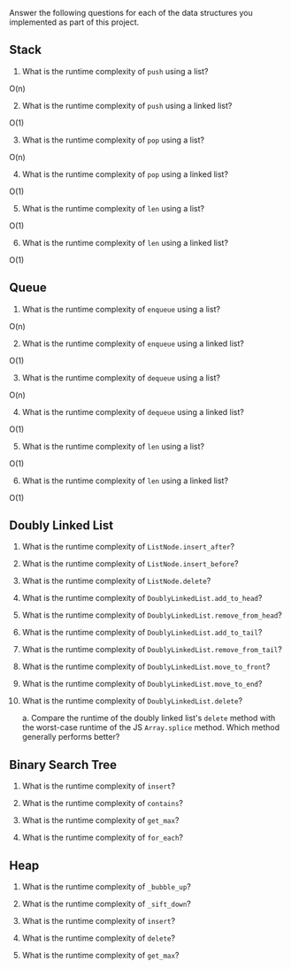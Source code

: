 Answer the following questions for each of the data structures you implemented as part of this project.

## Stack

1. What is the runtime complexity of `push` using a list?

O(n)

2. What is the runtime complexity of `push` using a linked list?

O(1)

3. What is the runtime complexity of `pop` using a list?

O(n)

4. What is the runtime complexity of `pop` using a linked list?

O(1)

5. What is the runtime complexity of `len` using a list?

O(1)

6. What is the runtime complexity of `len` using a linked list?

O(1)

## Queue

1. What is the runtime complexity of `enqueue` using a list?

O(n)

2. What is the runtime complexity of `enqueue` using a linked list?

O(1)

3. What is the runtime complexity of `dequeue` using a list?

O(n)

4. What is the runtime complexity of `dequeue` using a linked list?

O(1)

5. What is the runtime complexity of `len` using a list?

O(1)

6. What is the runtime complexity of `len` using a linked list?

O(1)

## Doubly Linked List

1. What is the runtime complexity of `ListNode.insert_after`?

2. What is the runtime complexity of `ListNode.insert_before`?

3. What is the runtime complexity of `ListNode.delete`?

4. What is the runtime complexity of `DoublyLinkedList.add_to_head`?

5. What is the runtime complexity of `DoublyLinkedList.remove_from_head`?

6. What is the runtime complexity of `DoublyLinkedList.add_to_tail`?

7. What is the runtime complexity of `DoublyLinkedList.remove_from_tail`?

8. What is the runtime complexity of `DoublyLinkedList.move_to_front`?

9. What is the runtime complexity of `DoublyLinkedList.move_to_end`?

10. What is the runtime complexity of `DoublyLinkedList.delete`?

    a. Compare the runtime of the doubly linked list's `delete` method with the worst-case runtime of the JS `Array.splice` method. Which method generally performs better?

## Binary Search Tree

1. What is the runtime complexity of `insert`?

2. What is the runtime complexity of `contains`?

3. What is the runtime complexity of `get_max`?

4. What is the runtime complexity of `for_each`?

## Heap

1. What is the runtime complexity of `_bubble_up`?

2. What is the runtime complexity of `_sift_down`?

3. What is the runtime complexity of `insert`?

4. What is the runtime complexity of `delete`?

5. What is the runtime complexity of `get_max`?
